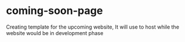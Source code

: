 # coming-soon-page
Creating template for the upcoming website, It will use to host while the website would be in development phase


